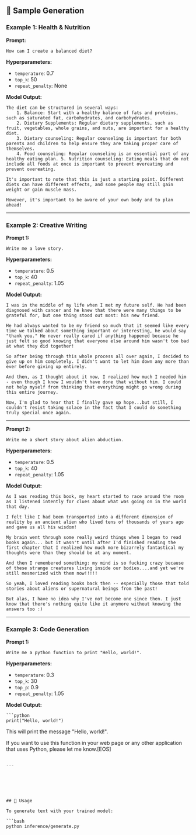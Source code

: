 ## 🧠 Sample Generation

### Example 1: Health & Nutrition

**Prompt:**
```
How can I create a balanced diet?
```

**Hyperparameters:**
- `temperature`: 0.7
- `top_k`: 50
- `repeat_penalty`: None

**Model Output:**
```
The diet can be structured in several ways: 
    1. Balance: Start with a healthy balance of fats and proteins, such as saturated fat, carbohydrates, and carbohydrates. 
    2. Dietary Supplements: Regular dietary supplements, such as fruit, vegetables, whole grains, and nuts, are important for a healthy diet. 
    3. Dietary counseling: Regular counseling is important for both parents and children to help ensure they are taking proper care of themselves. 
    4. Food counseling: Regular counseling is an essential part of any healthy eating plan. 5. Nutrition counseling: Eating meals that do not include all foods at once is important to prevent overeating and prevent overeating. 

It's important to note that this is just a starting point. Different diets can have different effects, and some people may still gain weight or gain muscle mass. 

However, it's important to be aware of your own body and to plan ahead!
```

---

### Example 2: Creative Writing

**Prompt 1:**
```
Write me a love story.
```

**Hyperparameters:**
- `temperature`: 0.5
- `top_k`: 40
- `repeat_penalty`: 1.05

**Model Output:**
```
I was in the middle of my life when I met my future self. He had been diagnosed with cancer and he knew that there were many things to be grateful for, but one thing stood out most: his new friend.

He had always wanted to be my friend so much that it seemed like every time we talked about something important or interesting, he would say "thank you." He never really cared if anything happened because he just felt so good knowing that everyone else around him wasn't too bad at what they did together!

So after being through this whole process all over again, I decided to give up on him completely. I didn't want to let him down any more than ever before giving up entirely.

And then, as I thought about it now, I realized how much I needed him - even though I know I wouldn't have done that without him. I could not help myself from thinking that everything might go wrong during this entire journey.

Now, I'm glad to hear that I finally gave up hope...but still, I couldn't resist taking solace in the fact that I could do something truly special once again.
```

---

**Prompt 2:**
```
Write me a short story about alien abduction.
```

**Hyperparameters:**
- `temperature`: 0.5
- `top_k`: 40
- `repeat_penalty`: 1.05

**Model Output:**
```
As I was reading this book, my heart started to race around the room as I listened intently for clues about what was going on in the world that day.

I felt like I had been transported into a different dimension of reality by an ancient alien who lived tens of thousands of years ago and gave us all his wisdom!

My brain went through some really weird things when I began to read books again... but it wasn't until after I'd finished reading the first chapter that I realized how much more bizarrely fantastical my thoughts were than they should be at any moment.

And then I remembered something: my mind is so fucking crazy because of these strange creatures living inside our bodies....and yet we're still mesmerized with them now!!!!!

So yeah, I loved reading books back then -- especially those that told stories about aliens or supernatural beings from the past!

But alas, I have no idea why I've not become one since then. I just know that there's nothing quite like it anymore without knowing the answers too :)
```

---





### Example 3: Code Generation

**Prompt 1:**
```
Write me a python function to print "Hello, world!".
```

**Hyperparameters:**
- `temperature`: 0.3
- `top_k`: 30
- `top_p`: 0.9
- `repeat_penalty`: 1.05

**Model Output:**
```
```python
print("Hello, world!")
```

This will print the message "Hello, world!".

If you want to use this function in your web page or any other application that uses Python, please let me know.[EOS]
```

---






## 🚀 Usage

To generate text with your trained model:

```bash
python inference/generate.py
```

